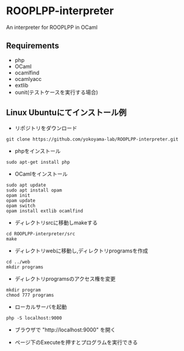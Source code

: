 # ROOPLPP-interpreter
An interpreter for ROOPLPP in OCaml

## Requirements
+ php
+ OCaml
 + ocamlfind
 + ocamlyacc
 + extlib
 + ounit(テストケースを実行する場合)

## Linux Ubuntuにてインストール例
+ リポジトリをダウンロード
```
git clone https://github.com/yokoyama-lab/ROOPLPP-interpreter.git
```

+ phpをインストール
```
sudo apt-get install php
```

+ OCamlをインストール
```
sudo apt update
sudo apt install opam
opam init
opam update
opam switch
opam install extlib ocamlfind
```

+ ディレクトリsrcに移動しmakeする
```
cd ROOPLPP-interpreter/src
make
```

+ ディレクトリwebに移動し,ディレクトリprogramsを作成

```
cd ../web
mkdir programs
```

+ ディレクトリprogramsのアクセス権を変更

```
mkdir program
chmod 777 programs
```

+ ローカルサーバを起動
```
php -S localhost:9000
```

+ ブラウザで "http://localhost:9000" を開く

+ ページ下のExecuteを押すとプログラムを実行できる

